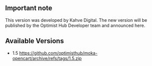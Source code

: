 ## Important note  

This version was developed by Kahve Digital. The new version will be published by the Optimist Hub Developer team and announced here.

## Available Versions 

- 1.5 https://github.com/optimisthub/moka-opencart/archive/refs/tags/1.5.zip